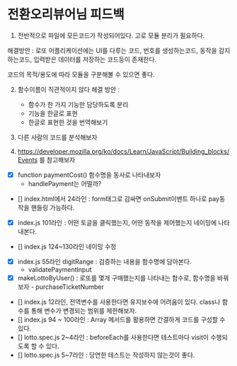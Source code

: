 # 전환오리뷰어님 피드백

1. 전반적으로 파일에 모든코드가 작성되어있다. 고로 모듈 분리가 필요하다.
  
  해결방안 : 로또 어플리케이션에는 UI를 다루는 코드, 번호를 생성하는코드, 동작을 감지하는코드, 입력받은 데이터를 저장하는 코드등이 존재한다.

코드의 목적/용도에 따라 모듈을 구분해볼 수 있으면 좋다.

2. 함수이름이 직관적이지 않다
    해결 방안 : 
    - 함수가 한 가지 기능만 담당하도록 분리
    - 기능을 한글로 표현
    - 한글로 표현한 것을  번역해보기

3. 다른 사람의 코드를 분석해보자
4. https://developer.mozilla.org/ko/docs/Learn/JavaScript/Building_blocks/Events 를 참고해보자


- [x] function paymentCost() 함수명을 동사로 나타내보자 
  - handlePayment는 어떨까?
- [] index.html에서 24라인 : form태그로 감싸면 onSubmit이벤트 하나로 pay동작을 핸들링 가능하다.
- [x] index.js 101라인 : 어떤 토글을 클릭했는지, 어떤 동작을 제어했는지 네이밍에 나타내본다.
- [] index.js 124~130라인 네이밍 수정
- [x] index.js 55라인 digitRange : 검증하는 내용을 함수명에 담아본다.
  - validatePaymentInput
- [x] makeLottoByUser() : 로또를 몇개 구매했는지를 나타내는 함수로, 함수명을 바꿔보자 - purchaseTicketNumber
- [] index.js 12라인, 전역변수를 사용한다면 유지보수에 어려움이 있다. class나 함수를 통해 변수가 변경되는 범위를 제한해보자.
- [] index.js 94 ~ 100라인 : Array 메서드를 활용하면 간결하게 코드를 구성할 수 있다.
- [] lotto.spec.js 2~4라인 : beforeEach를 사용한다면 테스트마다 visit이 수행되도록 할 수 있다.
- [] lotto.spec.js 5~7라인 : 당연한 테스트는 작성하지 않는것이 좋다.
